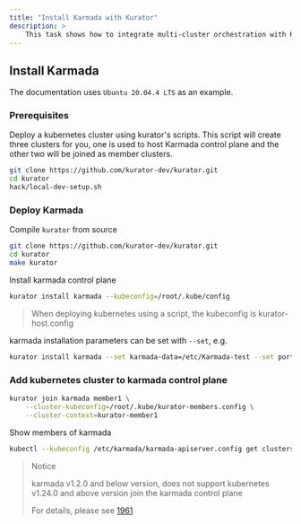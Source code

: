 ```yaml
---
title: "Install Karmada with Kurator"
description: >
    This task shows how to integrate multi-cluster orchestration with Kurator.
---
```


## Install Karmada

The documentation uses `Ubuntu 20.04.4 LTS` as an example.

### Prerequisites

Deploy a kubernetes cluster using kurator's scripts. This script will create three clusters for you, one is used to host Karmada control plane and the other two will be joined as member clusters.

```bash
git clone https://github.com/kurator-dev/kurator.git
cd kurator
hack/local-dev-setup.sh
```

### Deploy Karmada

Compile `kurator` from source

```bash
git clone https://github.com/kurator-dev/kurator.git
cd kurator
make kurator
```

Install karmada control plane

```bash
kurator install karmada --kubeconfig=/root/.kube/config
```

> When deploying kubernetes using a script, the kubeconfig is kurator-host.config

karmada installation parameters can be set with `--set`, e.g.

```bash
kurator install karmada --set karmada-data=/etc/Karmada-test --set port=32222 --kubeconfig .kube/config
```

### Add kubernetes cluster to karmada control plane

```bash
kurator join karmada member1 \
    --cluster-kubeconfig=/root/.kube/kurator-members.config \
    --cluster-context=kurator-member1
```

Show members of karmada 

```bash
kubectl --kubeconfig /etc/karmada/karmada-apiserver.config get clusters
```

>Notice
>
> karmada v1.2.0 and below version, does not support kubernetes v1.24.0 and above version join the karmada control plane
>
> For details, please see [1961](https://github.com/karmada-io/karmada/issues/1961)
